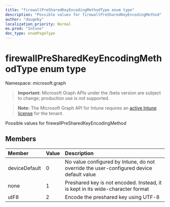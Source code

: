 ```yaml
---
title: "firewallPreSharedKeyEncodingMethodType enum type"
description: "Possible values for firewallPreSharedKeyEncodingMethod"
author: "dougeby"
localization_priority: Normal
ms.prod: "Intune"
doc_type: enumPageType
---
```


# firewallPreSharedKeyEncodingMethodType enum type

Namespace: microsoft.graph

> **Important:** Microsoft Graph APIs under the /beta version are subject to change; production use is not supported.

> **Note:** The Microsoft Graph API for Intune requires an [active Intune license](https://go.microsoft.com/fwlink/?linkid=839381) for the tenant.

Possible values for firewallPreSharedKeyEncodingMethod

## Members
|Member|Value|Description|
|:---|:---|:---|
|deviceDefault|0|No value configured by Intune, do not override the user-configured device default value|
|none|1|Preshared key is not encoded. Instead, it is kept in its wide-character format|
|utF8|2|Encode the preshared key using UTF-8|



